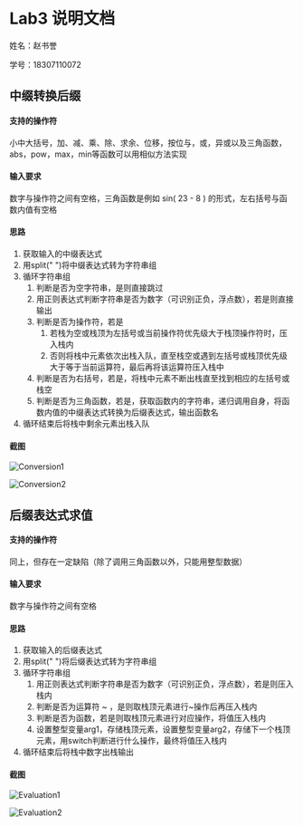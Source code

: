 # Lab3 说明文档

姓名：赵书誉

学号：18307110072



## 中缀转换后缀

#### 支持的操作符

小中大括号，加、减、乘、除、求余、位移，按位与，或，异或以及三角函数，abs，pow，max，min等函数可以用相似方法实现



#### 输入要求

数字与操作符之间有空格，三角函数是例如 sin( 23 - 8 ) 的形式，左右括号与函数内值有空格



#### 思路

1. 获取输入的中缀表达式
2. 用split(" ")将中缀表达式转为字符串组
3. 循环字符串组
   1. 判断是否为空字符串，是则直接跳过
   2. 用正则表达式判断字符串是否为数字（可识别正负，浮点数），若是则直接输出
   3. 判断是否为操作符，若是
      1. 若栈为空或栈顶为左括号或当前操作符优先级大于栈顶操作符时，压入栈内
      2. 否则将栈中元素依次出栈入队，直至栈空或遇到左括号或栈顶优先级大于等于当前运算符，最后再将该运算符压入栈中
   4. 判断是否为右括号，若是，将栈中元素不断出栈直至找到相应的左括号或栈空
   5. 判断是否为三角函数，若是，获取函数内的字符串，递归调用自身，将函数内值的中缀表达式转换为后缀表达式，输出函数名
4. 循环结束后将栈中剩余元素出栈入队



#### 截图

![Conversion1](/Screenshot/Conversion1.png)

![Conversion2](/Screenshot/Conversion2.png)



## 后缀表达式求值

#### 支持的操作符

同上，但存在一定缺陷（除了调用三角函数以外，只能用整型数据）



#### 输入要求

数字与操作符之间有空格



#### 思路

1. 获取输入的后缀表达式
2. 用split(" ")将后缀表达式转为字符串组
3. 循环字符串组
   1. 用正则表达式判断字符串是否为数字（可识别正负，浮点数），若是则压入栈内
   2. 判断是否为运算符 ~ ，是则取栈顶元素进行~操作后再压入栈内
   3. 判断是否为函数，若是则取栈顶元素进行对应操作，将值压入栈内
   4. 设置整型变量arg1，存储栈顶元素，设置整型变量arg2，存储下一个栈顶元素，用switch判断进行什么操作，最终将值压入栈内
4. 循环结束后将栈中数字出栈输出



#### 截图

![Evaluation1](/Screenshot/Evaluation1.png)

![Evaluation2](/Screenshot/Evaluation2.png)